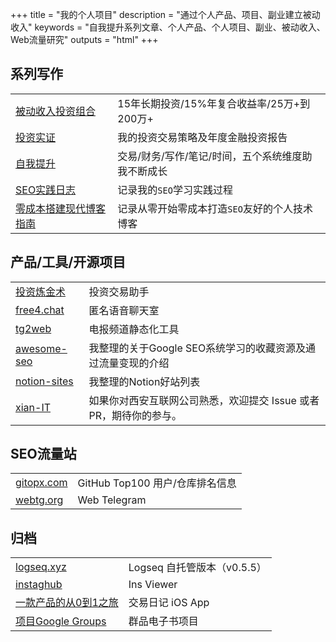 +++
title = "我的个人项目"
description = "通过个人产品、项目、副业建立被动收入"
keywords = "自我提升系列文章、个人产品、个人项目、副业、被动收入、Web流量研究"
outputs = "html"
+++

## 系列写作

| | |
| -- | -- |
| [被动收入投资组合](/categories/被动收入投资组合/) | 15年长期投资/15%年复合收益率/25万+到200万+ |
| [投资实证](/series/投资实证/) | 我的投资交易策略及年度金融投资报告 |
| [自我提升](/series/自我提升/) | 交易/财务/写作/笔记/时间，五个系统维度助我不断成长 |
| [SEO实践日志](/series/seo实践日志/) | 记录我的`SEO`学习实践过程 |
| [零成本搭建现代博客指南](/series/零成本搭建现代博客指南/) | 记录从零开始零成本打造`SEO`友好的个人技术博客 |

## 产品/工具/开源项目

| | |
| -- | -- |
| [投资炼金术](https://money.bmpi.dev/) | 投资交易助手 |
| [free4.chat](https://github.com/madawei2699/free4chat) | 匿名语音聊天室 |
| [tg2web](https://github.com/bmpi-dev/tg2web) | 电报频道静态化工具 |
| [awesome-seo](https://github.com/madawei2699/awesome-seo) | 我整理的关于Google SEO系统学习的收藏资源及通过流量变现的介绍 |
| [notion-sites](https://github.com/madawei2699/notion-sites) | 我整理的Notion好站列表 |
| [xian-IT](https://github.com/madawei2699/xian-IT) | 如果你对西安互联网公司熟悉，欢迎提交 Issue 或者PR，期待你的参与。 |

## SEO流量站

| | |
| -- | -- |
| [gitopx.com](https://www.gitopx.com) | GitHub Top100 用户/仓库排名信息 |
| [webtg.org](https://www.webtg.org) | Web Telegram |

## 归档

| | |
| -- | -- |
| [logseq.xyz](https://github.com/bmpi-dev/logseq.xyz) | Logseq 自托管版本（v0.5.5） |
| [instaghub](https://github.com/bmpi-dev/instaghub) | Ins Viewer |
| [一款产品的从0到1之旅](/dev/zero-to-one/) | 交易日记 iOS App |
| [项目Google Groups](https://groups.google.com/forum/#!forum/qunpin) | 群品电子书项目 |
